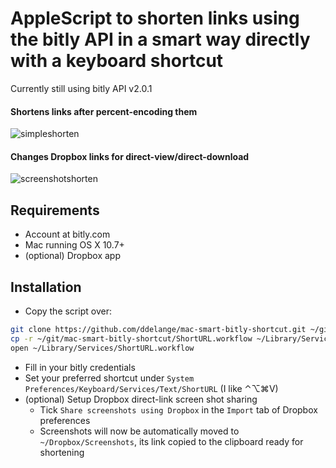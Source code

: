 # AppleScript to shorten links using the bitly API in a smart way directly with a keyboard shortcut
Currently still using bitly API v2.0.1

#### Shortens links after percent-encoding them
![simpleshorten](https://user-images.githubusercontent.com/14880945/51790918-b281a880-219b-11e9-86e6-9caa7f4e397d.gif)

#### Changes Dropbox links for direct-view/direct-download
![screenshotshorten](https://user-images.githubusercontent.com/14880945/51790920-b44b6c00-219b-11e9-9d93-57f8717bd33c.gif)

## Requirements
- Account at bitly.com
- Mac running OS X 10.7+
- (optional) Dropbox app

## Installation
- Copy the script over:
```bash
git clone https://github.com/ddelange/mac-smart-bitly-shortcut.git ~/git/mac-smart-bitly-shortcut
cp -r ~/git/mac-smart-bitly-shortcut/ShortURL.workflow ~/Library/Services
open ~/Library/Services/ShortURL.workflow
```
- Fill in your bitly credentials
- Set your preferred shortcut under `System Preferences/Keyboard/Services/Text/ShortURL` (I like ⌃⌥⌘V)
- (optional) Setup Dropbox direct-link screen shot sharing
  - Tick `Share screenshots using Dropbox` in the `Import` tab of Dropbox preferences
  - Screenshots will now be automatically moved to `~/Dropbox/Screenshots`, its link copied to the clipboard ready for shortening
